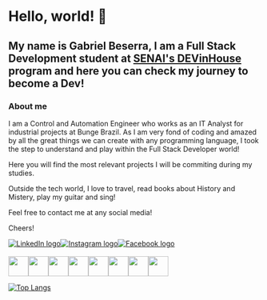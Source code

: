 # Hello, world! 👋

## My name is Gabriel Beserra, I am a Full Stack Development student at [SENAI's DEVinHouse](https://cadastro.sc.senai.br/l/5yRQf0ABF1174) program and here you can check my journey to become a Dev!

### About me

I am a Control and Automation Engineer who works as an IT Analyst for industrial projects at Bunge Brazil. 
As I am very fond of coding and amazed by all the great things we can create with any programming language, I took the step to understand and play within the Full Stack Developer world!

Here you will find the most relevant projects I will be commiting during my studies.

Outside the tech world, I love to travel, read books about History and Mistery, play my guitar and sing!

Feel free to contact me at any social media!

Cheers!
<br/>
<div style="display: flex;">
  <a href="https://www.linkedin.com/in/-gabrielbeserra/" target="_blank">
    <img src="https://img.shields.io/badge/LinkedIn-0077B5?style=for-the-badge&logo=linkedin&logoColor=white" alt="LinkedIn logo">
  </a>  
  <a href="https://www.instagram.com/_gabrielbeserra/" target="_blank">
    <img src="https://img.shields.io/badge/Instagram-E4405F?style=for-the-badge&logo=instagram&logoColor=white" alt="Instagram logo">
  </a>
  </a>
    <a href="https://www.facebook.com/gabriel.beserra.73" target="_blank">
    <img src="https://img.shields.io/badge/Facebook-1877F2?style=for-the-badge&logo=facebook&logoColor=white" alt="Facebook logo">
  </a>
</div>
<br/>
<div style="display: flex;">
  <img src="https://cdn.jsdelivr.net/gh/devicons/devicon/icons/html5/html5-original.svg" height='40rem' width='40rem'/>
  <img src="https://cdn.jsdelivr.net/gh/devicons/devicon/icons/css3/css3-original.svg" height='40rem' width='40rem'/>
  <img src="https://cdn.jsdelivr.net/gh/devicons/devicon/icons/javascript/javascript-original.svg" height='40rem' width='40rem'/>
  <img src="https://cdn.jsdelivr.net/gh/devicons/devicon/icons/react/react-original.svg" height='40rem' width='40rem'/>
  <img src="https://cdn.jsdelivr.net/gh/devicons/devicon/icons/nodejs/nodejs-original.svg" height='40rem' width='40rem'/>
  <img src="https://cdn.jsdelivr.net/gh/devicons/devicon/icons/csharp/csharp-original.svg" height='40rem' width='40rem'/>    
  <img src="https://cdn.jsdelivr.net/gh/devicons/devicon/icons/git/git-original.svg" height='40rem' width='40rem'/>
  <img src="https://cdn.jsdelivr.net/gh/devicons/devicon/icons/figma/figma-original.svg" height='40rem' width='40rem'/>
</div>

[![Top Langs](https://github-readme-stats.vercel.app/api/top-langs/?username=gbeserra95&layout=compact&theme=omni)](https://github.com/gbeserra95/github-readme-stats)

